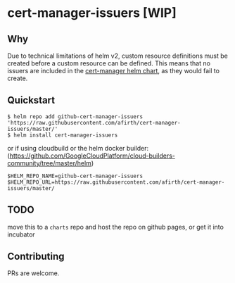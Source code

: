 # cert-manager-issuers [WIP]

## Why

Due to technical limitations of helm v2, custom resource definitions must be created before a custom resource can be defined. This means that no issuers are included in the [cert-manager helm chart](https://github.com/helm/charts/tree/master/stable/cert-manager), as they would fail to create.

## Quickstart

```
$ helm repo add github-cert-manager-issuers 'https://raw.githubusercontent.com/afirth/cert-manager-issuers/master/'
$ helm install cert-manager-issuers
```

or if using cloudbuild or the helm docker builder: (https://github.com/GoogleCloudPlatform/cloud-builders-community/tree/master/helm)

```
$HELM_REPO_NAME=github-cert-manager-issuers
$HELM_REPO_URL=https://raw.githubusercontent.com/afirth/cert-manager-issuers/master/
```

## TODO

move this to a `charts` repo and host the repo on github pages, or get it into incubator

## Contributing

PRs are welcome.

